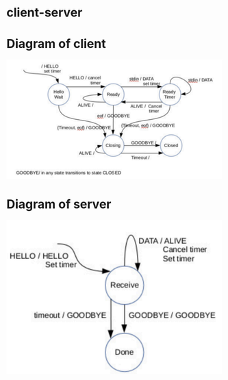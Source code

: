 # client-server

# Diagram of client
![Diagram of client](client_FSA.png)

# Diagram of server
![Diagram of server](server_FSA.png)